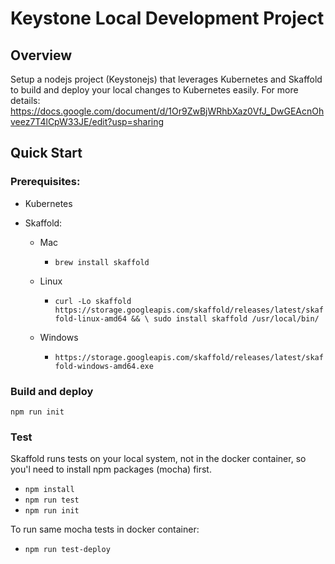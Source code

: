 # Keystone Local Development Project

## Overview
Setup a nodejs project (Keystonejs) that leverages Kubernetes and Skaffold to build and deploy your local changes to Kubernetes easily.
For more details: https://docs.google.com/document/d/1Or9ZwBjWRhbXaz0VfJ_DwGEAcnOhveez7T4lCpW33JE/edit?usp=sharing
## Quick Start

### Prerequisites:

- Kubernetes
- Skaffold:

  - Mac
    - `brew install skaffold`

  - Linux
    - `curl -Lo skaffold https://storage.googleapis.com/skaffold/releases/latest/skaffold-linux-amd64 && \ sudo install skaffold /usr/local/bin/ `

  - Windows
    - `https://storage.googleapis.com/skaffold/releases/latest/skaffold-windows-amd64.exe`

### Build and deploy

`npm run init`

### Test

Skaffold runs tests on your local system, not in the docker container, so you'l need to install npm packages (mocha) first.
- `npm install`
- `npm run test`
- `npm run init`

To run same mocha tests in docker container:
- `npm run test-deploy`
